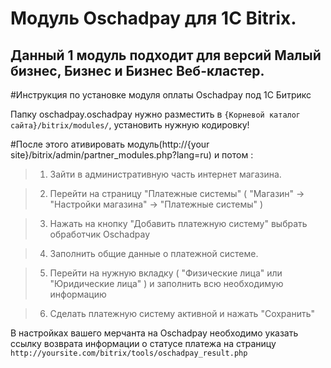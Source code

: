 Модуль Oschadpay для 1C Bitrix.
=====

Данный 1 модуль подходит для версий Малый бизнес, Бизнес и Бизнес Веб-кластер.
--


#Инструкция по установке модуля оплаты Oschadpay под 1C Битрикс

Папку oschadpay.oschadpay нужно разместить в `{Корневой каталог сайта}/bitrix/modules/`, установить нужную кодировку!

#После этого ативировать модуль(http://{your site}/bitrix/admin/partner_modules.php?lang=ru) и потом :

>1. Зайти в административную часть интернет магазина.

>2. Перейти на страницу "Платежные системы" ( "Магазин" -> "Настройки магазина" -> "Платежные системы" )

>3. Нажать на кнопку "Добавить платежную систему" выбрать обработчик Oschadpay

>4. Заполнить общие данные о платежной системе.

>5. Перейти на нужную вкладку ( "Физические лица" или "Юридические лица" ) и заполнить всю необходимую информацию

>6. Сделать платежную систему активной и нажать "Сохранить"


В настройках вашего мерчанта на Oschadpay необходимо указать ссылку возврата информации о статусе платежа на страницу `http://yoursite.com/bitrix/tools/oschadpay_result.php`